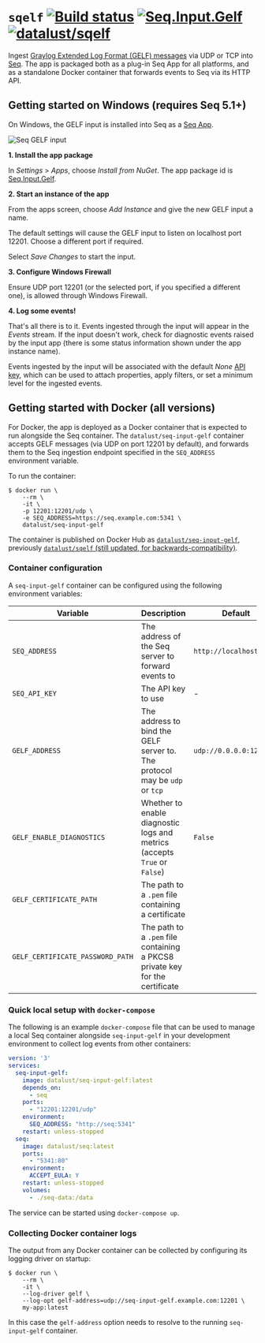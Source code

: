 # `sqelf` [![Build status](https://ci.appveyor.com/api/projects/status/t32q67tvbvsgjxck?svg=true)](https://ci.appveyor.com/project/datalust/sqelf) [![Seq.Input.Gelf](https://img.shields.io/nuget/v/Seq.Input.Gelf.svg?style=flat)](https://nuget.org/packages/Seq.Input.Gelf) [![datalust/sqelf](https://img.shields.io/badge/docker-datalust%2Fsqelf-yellowgreen.svg)](https://hub.docker.com/r/datalust/sqelf)

Ingest [Graylog Extended Log Format (GELF) messages](http://docs.graylog.org/en/2.5/pages/gelf.html) via UDP or TCP into [Seq](https://datalust.co/seq). The app is packaged both as a plug-in Seq App for all platforms, and as a standalone Docker container that forwards events to Seq via its HTTP API.

## Getting started on Windows (requires Seq 5.1+)

On Windows, the GELF input is installed into Seq as a [Seq App](https://docs.getseq.net/docs/installing-seq-apps).

![Seq GELF input](https://raw.githubusercontent.com/datalust/sqelf/dev/asset/app-screenshot.png)

**1. Install the app package**

In _Settings_ > _Apps_, choose _Install from NuGet_. The app package id is [Seq.Input.Gelf](https://nuget.org/packages/Seq.Input.Gelf).

**2. Start an instance of the app**

From the apps screen, choose _Add Instance_ and give the new GELF input a name.

The default settings will cause the GELF input to listen on localhost port 12201. Choose a different port if required.

Select _Save Changes_ to start the input.

**3. Configure Windows Firewall**

Ensure UDP port 12201 (or the selected port, if you specified a different one), is allowed through Windows Firewall.

**4. Log some events!**

That's all there is to it. Events ingested through the input will appear in the _Events_ stream. If the input doesn't work, check for diagnostic events raised by the input app (there is some status information shown under the app instance name).

Events ingested by the input will be associated with the default _None_ [API key](https://docs.getseq.net/docs/api-keys), which can be used to attach properties, apply filters, or set a minimum level for the ingested events.

## Getting started with Docker (all versions)

For Docker, the app is deployed as a Docker container that is expected to run alongside the Seq container. The `datalust/seq-input-gelf` container accepts GELF messages (via UDP on port 12201 by default), and forwards them to the Seq ingestion endpoint specified in the `SEQ_ADDRESS` environment variable.

To run the container:

```shell
$ docker run \
    --rm \
    -it \
    -p 12201:12201/udp \
    -e SEQ_ADDRESS=https://seq.example.com:5341 \
    datalust/seq-input-gelf
```

The container is published on Docker Hub as [`datalust/seq-input-gelf`](https://hub.docker.com/r/datalust/seq-input-gelf), previously [`datalust/sqelf` (still updated, for backwards-compatibility)](https://hub.docker.com/r/datalust/sqelf).

### Container configuration

A `seq-input-gelf` container can be configured using the following environment variables:

| Variable                         | Description                                                                  | Default                 |
|----------------------------------|------------------------------------------------------------------------------|-------------------------|
| `SEQ_ADDRESS`                    | The address of the Seq server to forward events to                           | `http://localhost:5341` |
| `SEQ_API_KEY`                    | The API key to use                                                           | -                       |
| `GELF_ADDRESS`                   | The address to bind the GELF server to. The protocol may be `udp` or `tcp`   | `udp://0.0.0.0:12201`   |
| `GELF_ENABLE_DIAGNOSTICS`        | Whether to enable diagnostic logs and metrics (accepts `True` or `False`)    | `False`                 |
| `GELF_CERTIFICATE_PATH`          | The path to a `.pem` file containing a certificate                           |                         |
| `GELF_CERTIFICATE_PASSWORD_PATH` | The path to a `.pem` file containing a PKCS8 private key for the certificate |                         |

### Quick local setup with `docker-compose`

The following is an example `docker-compose` file that can be used to manage a local Seq container alongside `seq-input-gelf` in your development environment to collect log events from other containers:

```yaml
version: '3'
services:
  seq-input-gelf:
    image: datalust/seq-input-gelf:latest
    depends_on:
      - seq
    ports:
      - "12201:12201/udp"
    environment:
      SEQ_ADDRESS: "http://seq:5341"
    restart: unless-stopped
  seq:
    image: datalust/seq:latest
    ports:
      - "5341:80"
    environment:
      ACCEPT_EULA: Y
    restart: unless-stopped
    volumes:
      - ./seq-data:/data
```

The service can be started using `docker-compose up`.

### Collecting Docker container logs

The output from any Docker container can be collected by configuring its logging driver on startup:

```shell
$ docker run \
    --rm \
    -it \
    --log-driver gelf \
    --log-opt gelf-address=udp://seq-input-gelf.example.com:12201 \
    my-app:latest
```

In this case the `gelf-address` option needs to resolve to the running `seq-input-gelf` container.
